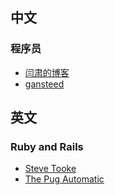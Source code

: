 ## 中文

### 程序员

* [闫肃的博客](http://yansu.org/)
* [gansteed](http://gansteed.github.io/)

## 英文

### Ruby and Rails

* [Steve Tooke](http://tooky.co.uk/)
* [The Pug Automatic](http://thepugautomatic.com/)
